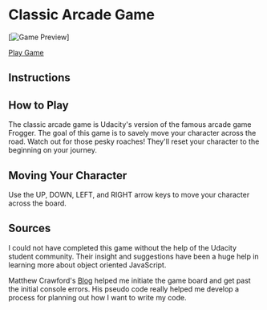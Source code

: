 Classic Arcade Game
===============================

[![Game Preview](i.imgur.com/6FEv26s.png)]

[Play Game](https://htmlpreview.github.io/?https://github.com/breena17/arcade-game/blob/master/index.html) 

## Instructions

## How to Play
The classic arcade game is Udacity's version of the famous arcade game Frogger. The goal of this game is to savely move your character across the road. Watch out for those pesky roaches! They'll reset your character to the beginning on your journey.

## Moving Your Character
Use the UP, DOWN, LEFT, and RIGHT arrow keys to move your character across the board.

## Sources
I could not have completed this game without the help of the Udacity student community. Their insight and suggestions have been a huge help in learning more about object oriented JavaScript. 

Matthew Crawford's [Blog](https://matthewcranford.com/blog/) helped me initiate the game board and get past the initial console errors. His pseudo code really helped me develop a process for planning out how I want to write my code.

